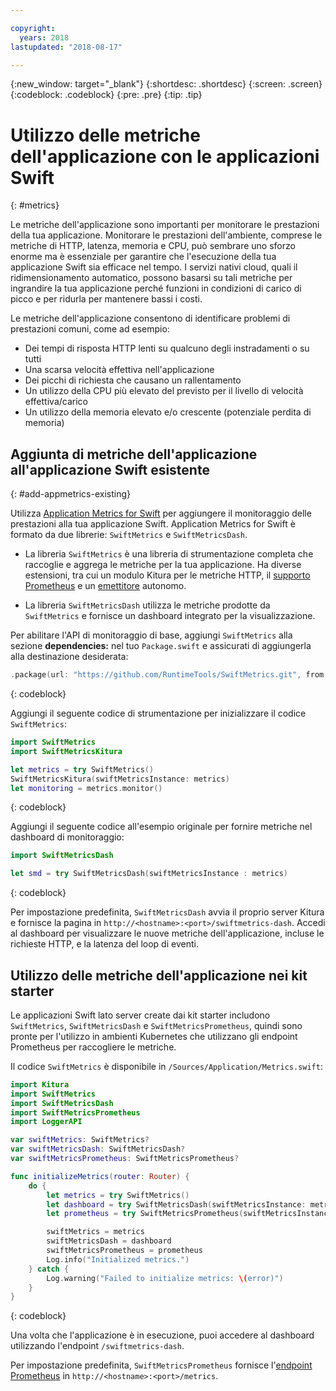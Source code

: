 ```yaml
---

copyright:
  years: 2018
lastupdated: "2018-08-17"

---
```


{:new_window: target="_blank"}
{:shortdesc: .shortdesc}
{:screen: .screen}
{:codeblock: .codeblock}
{:pre: .pre}
{:tip: .tip}

# Utilizzo delle metriche dell'applicazione con le applicazioni Swift
{: #metrics}

Le metriche dell'applicazione sono importanti per monitorare le prestazioni della tua applicazione. Monitorare le prestazioni dell'ambiente, comprese le metriche di HTTP, latenza, memoria e CPU, può sembrare uno sforzo enorme ma è essenziale per garantire che l'esecuzione della tua applicazione Swift sia efficace nel tempo. I servizi nativi cloud, quali il ridimensionamento automatico, possono basarsi su tali metriche per ingrandire la tua applicazione perché funzioni in condizioni di carico di picco e per ridurla per mantenere bassi i costi.

Le metriche dell'applicazione consentono di identificare problemi di prestazioni comuni, come ad esempio:

* Dei tempi di risposta HTTP lenti su qualcuno degli instradamenti o su tutti
* Una scarsa velocità effettiva nell'applicazione
* Dei picchi di richiesta che causano un rallentamento
* Un utilizzo della CPU più elevato del previsto per il livello di velocità effettiva/carico
* Un utilizzo della memoria elevato e/o crescente (potenziale perdita di memoria)

## Aggiunta di metriche dell'applicazione all'applicazione Swift esistente
{: #add-appmetrics-existing}

Utilizza [Application Metrics for Swift](https://developer.ibm.com/swift/monitoring-diagnostics/application-metrics-for-swift/) per aggiungere il monitoraggio delle prestazioni alla tua applicazione Swift. Application Metrics for Swift è formato da due librerie: `SwiftMetrics` e `SwiftMetricsDash`.

* La libreria `SwiftMetrics` è una libreria di strumentazione completa che raccoglie e aggrega le metriche per la tua applicazione. Ha diverse estensioni, tra cui un modulo Kitura per le metriche HTTP, il [supporto Prometheus](https://github.com/RuntimeTools/SwiftMetrics#prometheus-support) e un [emettitore](https://github.com/RuntimeTools/SwiftMetrics#application-metrics-for-swift-agent) autonomo.

* La libreria `SwiftMetricsDash` utilizza le metriche prodotte da `SwiftMetrics` e fornisce un dashboard integrato per la visualizzazione.


Per abilitare l'API di monitoraggio di base, aggiungi `SwiftMetrics` alla sezione **dependencies:** nel tuo `Package.swift` e assicurati di aggiungerla alla destinazione desiderata:
```swift
.package(url: "https://github.com/RuntimeTools/SwiftMetrics.git", from: "2.4.0")
```
{: codeblock}

Aggiungi il seguente codice di strumentazione per inizializzare il codice `SwiftMetrics`:
```swift
import SwiftMetrics
import SwiftMetricsKitura

let metrics = try SwiftMetrics()
SwiftMetricsKitura(swiftMetricsInstance: metrics)
let monitoring = metrics.monitor()
```
{: codeblock}

Aggiungi il seguente codice all'esempio originale per fornire metriche nel dashboard di monitoraggio:
```swift
import SwiftMetricsDash

let smd = try SwiftMetricsDash(swiftMetricsInstance : metrics)
```  
{: codeblock}

Per impostazione predefinita, `SwiftMetricsDash` avvia il proprio server Kitura e fornisce la pagina in `http://<hostname>:<port>/swiftmetrics-dash`. Accedi al dashboard per visualizzare le nuove metriche dell'applicazione, incluse le richieste HTTP, e la latenza del loop di eventi.

## Utilizzo delle metriche dell'applicazione nei kit starter

Le applicazioni Swift lato server create dai kit starter includono `SwiftMetrics`, `SwiftMetricsDash` e `SwiftMetricsPrometheus`, quindi sono pronte per l'utilizzo in ambienti Kubernetes che utilizzano gli endpoint Prometheus per raccogliere le metriche.

Il codice `SwiftMetrics` è disponibile in `/Sources/Application/Metrics.swift`:
```swift
import Kitura
import SwiftMetrics
import SwiftMetricsDash
import SwiftMetricsPrometheus
import LoggerAPI

var swiftMetrics: SwiftMetrics?
var swiftMetricsDash: SwiftMetricsDash?
var swiftMetricsPrometheus: SwiftMetricsPrometheus?

func initializeMetrics(router: Router) {
    do {
        let metrics = try SwiftMetrics()
        let dashboard = try SwiftMetricsDash(swiftMetricsInstance: metrics, endpoint: router)
        let prometheus = try SwiftMetricsPrometheus(swiftMetricsInstance: metrics, endpoint: router)

        swiftMetrics = metrics
        swiftMetricsDash = dashboard
        swiftMetricsPrometheus = prometheus
        Log.info("Initialized metrics.")
    } catch {
        Log.warning("Failed to initialize metrics: \(error)")
    }
}
```
{: codeblock}

Una volta che l'applicazione è in esecuzione, puoi accedere al dashboard utilizzando l'endpoint `/swiftmetrics-dash`.

Per impostazione predefinita, `SwiftMetricsPrometheus` fornisce l'[endpoint Prometheus](https://prometheus.io/) in `http://<hostname>:<port>/metrics`.
